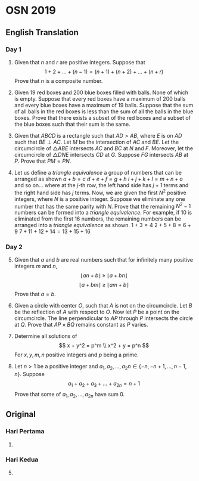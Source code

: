 # OSN 2019

## English Translation

### Day 1

1. Given that $n$ and $r$ are positive integers.
Suppose that
$$ 1 + 2 + \dots + (n - 1) = (n + 1) + (n + 2) + \dots + (n + r) $$
Prove that $n$ is a composite number.

2. Given $19$ red boxes and $200$ blue boxes filled with balls. None of which is empty.
Suppose that every red boxes have a maximum of $200$ balls and every blue boxes have a maximum of $19$ balls.
Suppose that the sum of all balls in the red boxes is less than the sum of all the balls in the blue boxes.
Prove that there exists a subset of the red boxes and a subset of the blue boxes such that their sum is the same.

3. Given that $ABCD$ is a rectangle such that $AD > AB$, where $E$ is on $AD$ such that $BE \perp AC$. Let $M$ be the intersection of $AC$ and $BE$. Let the circumcircle of $\triangle ABE$ intersects $AC$ and $BC$ at $N$ and $F$.
Moreover, let the circumcircle of $\triangle DNE$ intersects $CD$ at $G$.
Suppose $FG$ intersects $AB$ at $P$.
Prove that $PM = PN$.

4. Let us define a $\textit{triangle equivalence}$ a group of numbers that can be arranged as shown
$a+b=c$
$d+e+f=g+h$
$i+j+k+l=m+n+o$
and so on...
where at the $j$-th row, the left hand side has $j+1$ terms and the right hand side has $j$ terms.
Now, we are given the first $N^2$ positive integers, where $N$ is a positive integer. Suppose we eliminate any one number that has the same parity with $N$.
Prove that the remaining $N^2-1$ numbers can be formed into a $\textit{triangle equivalence}$.
For example, if $10$ is eliminated from the first $16$ numbers, the remaining numbers can be arranged into a $\textit{triangle equivalence}$ as shown.
$1+3=4$
$2+5+8=6+9$
$7+11+12+14=13+15+16$

### Day 2

5. Given that $a$ and $b$ are real numbers such that for infinitely many positive integers $m$ and $n$,
$$ \lfloor an + b \rfloor \ge \lfloor a + bn \rfloor $$$$ \lfloor a + bm \rfloor \ge \lfloor am + b \rfloor $$
Prove that $a = b$.

6. Given a circle with center $O$, such that $A$ is not on the circumcircle.
Let $B$ be the reflection of $A$ with respect to $O$. Now let $P$ be a point on the circumcircle. The line perpendicular to $AP$ through $P$ intersects the circle at $Q$.
Prove that $AP \times BQ$ remains constant as $P$ varies.

7. Determine all solutions of
$$ x + y^2 = p^m \\ x^2 + y = p^n $$
For $x,y,m,n$ positive integers and $p$ being a prime.

8. Let $n > 1$ be a positive integer and $a_1, a_2, \dots, a_2n \in \{ -n, -n + 1, \dots, n - 1, n \}$. Suppose
$$ a_1 + a_2 + a_3 + \dots + a_{2n} = n + 1 $$
Prove that some of $a_1, a_2, \dots, a_{2n}$ have sum 0.

## Original

### Hari Pertama

1.

### Hari Kedua

5. 